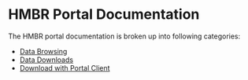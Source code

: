 # HMBR Portal Documentation

The HMBR portal documentation is broken up into following categories:

* [Data Browsing](https://github.com/hmbr-project/documentation/blob/master/browse_portal.md)
* [Data Downloads](https://github.com/hmbr-project/documentation/blob/master/download_file_manifest.md)
* [Download with Portal Client](https://github.com/hmbr-project/documentation/blob/master/download_portal_client.md)